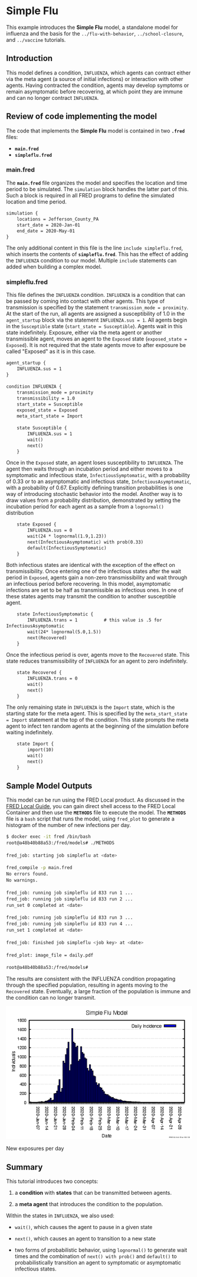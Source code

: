 # Simple Flu

This example introduces the **Simple Flu** model, a standalone model for influenza and the basis for the `../flu-with-behavior`, `../school-closure`, and `../vaccine` tutorials.


## Introduction

This model defines a condition, `INFLUENZA`, which agents can contract either via the meta agent (a source of initial infections) or interaction with other agents. Having contracted the condition, agents may develop symptoms or remain asymptomatic before recovering, at which point they are immune and can no longer contract `INFLUENZA`.


## Review of code implementing the model

The code that implements the **Simple Flu** model is contained in two **`.fred`** files:

- **`main.fred`**
- **`simpleflu.fred`**

### main.fred

The **`main.fred`** file organizes the model and specifies the location and time period to be simulated. The `simulation` block handles the latter part of this. Such a block is required in all FRED programs to define the simulated location and time period.

```fred
simulation {
    locations = Jefferson_County_PA
    start_date = 2020-Jan-01
    end_date = 2020-May-01
}
```

The only additional content in this file is the line `include simpleflu.fred`, which inserts the contents of **`simpleflu.fred`**.  This has the effect of adding the `INFLUENZA` condition to our model.  Multiple `include` statements can added when building a complex model.

### simpleflu.fred

This file defines the `INFLUENZA` condition. `INFLUENZA` is a condition that can be passed by coming into contact with other agents.  This type of transmission is specified by the statement `transmission_mode = proximity`. At the start of the run, all agents are assigned a susceptibility of 1.0 in the `agent_startup` block via the statement `INFLUENZA.sus = 1`. All agents begin in the `Susceptible` state (`start_state = Susceptible`). Agents wait in this state indefinitely. Exposure, either via the meta agent or another transmissible agent, moves an agent to the `Exposed` state (`exposed_state = Exposed`).  It is not required that the state agents move to after exposure be called "Exposed" as it is in this case.

```fred
agent_startup {
    INFLUENZA.sus = 1
}

condition INFLUENZA {
    transmission_mode = proximity
    transmissibility = 1.0
    start_state = Susceptible
    exposed_state = Exposed
    meta_start_state = Import

    state Susceptible {
        INFLUENZA.sus = 1
        wait()
        next()
    }
```

Once in the `Exposed` state, an agent loses susceptibility to `INFLUENZA`. The agent then waits through an incubation period and either moves to a symptomatic and infectious state, `InfectiousSymptomatic`, with a probability of 0.33 or to an asymptomatic and infectious state, `InfectiousAsymptomatic`, with a probability of 0.67. Explicitly defining transition probabilities is one way of introducing stochastic behavior into the model. Another way is to draw values from a probability distribution, demonstrated by setting the incubation period for each agent as a sample from a `lognormal()` distribution

```fred
    state Exposed {
        INFLUENZA.sus = 0
        wait(24 * lognormal(1.9,1.23))
        next(InfectiousAsymptomatic) with prob(0.33)
        default(InfectiousSymptomatic)
    }
```

Both infectious states are identical with the exception of the effect on transmissibility.
Once entering one of the infectious states after the wait period in `Exposed`, agents gain a non-zero transmissibility and wait through an infectious period before recovering. In this model, asymptomatic infections are set to be half as transmissible as infectious ones. In one of these states agents may transmit the condition to another susceptible agent.

```fred
    state InfectiousSymptomatic {
        INFLUENZA.trans = 1          # this value is .5 for InfectiousAsymptomatic
        wait(24* lognormal(5.0,1.5))
        next(Recovered)
    }
```

Once the infectious period is over, agents move to the `Recovered` state.
This state reduces transmissibility of `INFLUENZA` for an agent to zero indefinitely.

```fred
    state Recovered {
        INFLUENZA.trans = 0
        wait()
        next()
    }
```

The only remaining state in `INFLUENZA` is the `Import` state, which is the starting state for the meta agent.  This is specified by the `meta_start_state = Import` statement at the top of the condition. This state prompts the meta agent to infect ten random agents at the beginning of the simulation before waiting indefinitely.

```fred
    state Import {
        import(10)
        wait()
        next()
    }
```


## Sample Model Outputs

This model can be run using the FRED Local product. As discussed in
the [FRED Local Guide](https://docs.epistemix.com/projects/fred-local/en/latest/chapter2.html#direct-shell-access), you can gain direct shell access to the
FRED Local Container and then use the **`METHODS`** file to
execute the model.  The **`METHODS`** file is a `bash` script that runs the
model, using `fred_plot` to generate a histogram of the number of new infections per day.

```bash
$ docker exec -it fred /bin/bash
root@a48b40b88a53:/fred/models# ./METHODS

fred_job: starting job simpleflu at <date>

fred_compile -p main.fred
No errors found.
No warnings.

fred_job: running job simpleflu id 833 run 1 ...
fred_job: running job simpleflu id 833 run 2 ...
run_set 0 completed at <date>

fred_job: running job simpleflu id 833 run 3 ...
fred_job: running job simpleflu id 833 run 4 ...
run_set 1 completed at <date>

fred_job: finished job simpleflu <job key> at <date>

fred_plot: image_file = daily.pdf

root@a48b40b88a53:/fred/models# 
```

The results are consistent with the INFLUENZA condition propagating through the specified population, resulting in agents moving to the `Recovered` state. Eventually, a large fraction of the population is immune and the condition can no longer transmit.

![](figures/daily.png)
<p class="caption"><span class="caption-text">New exposures per day</span></p>

## Summary

This tutorial introduces two concepts:

1. a **condition** with **states** that can be transmitted between agents.

2.  a **meta agent** that introduces the condition to the population.

Within the states in `INFLUENZA`, we also used:

* `wait()`, which causes the agent to pause in a given state

* `next()`, which causes an agent to transition to a new state

* two forms of probabilistic behavior, using `lognormal()` to generate wait
  times and the combination of `next() with prob()` and `default()` to
  probabilistically transition an agent to symptomatic or asymptomatic
  infectious states.
